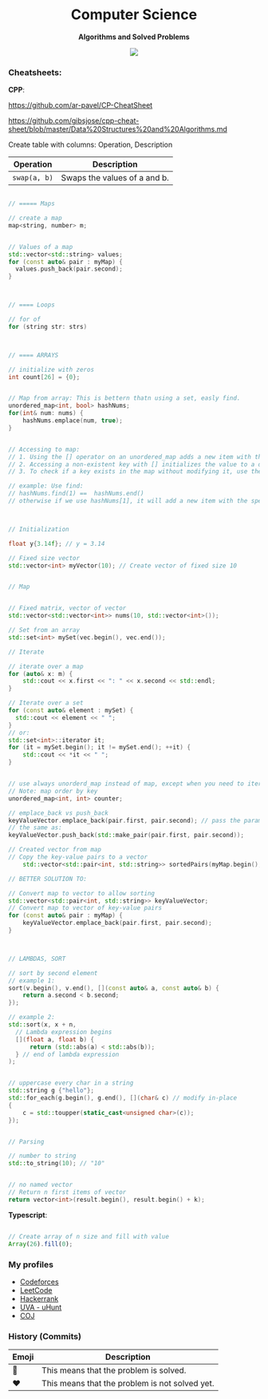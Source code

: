 <h1 align='center'>Computer Science</h1>

<p align="center">
  <strong>Algorithms and Solved Problems</strong><br>
</p>
<p align='center'>
  <img src='http://academic.uprm.edu/computersociety/images/events/competitive-programming.png' />
</p>


### Cheatsheets:

**CPP**:

https://github.com/ar-pavel/CP-CheatSheet

https://github.com/gibsjose/cpp-cheat-sheet/blob/master/Data%20Structures%20and%20Algorithms.md



Create table with columns: Operation, Description

| Operation | Description |
| ------------- | ---------------------------------------------- |
| `swap(a, b)` | Swaps the values of a and b. |



```cpp

// ===== Maps

// create a map
map<string, number> m;


// Values of a map
std::vector<std::string> values;
for (const auto& pair : myMap) {
  values.push_back(pair.second);
}



// ==== Loops

// for of 
for (string str: strs) 



// ==== ARRAYS

// initialize with zeros
int count[26] = {0};


// Map from array: This is bettern thatn using a set, easly find.
unordered_map<int, bool> hashNums;
for(int& num: nums) {
    hashNums.emplace(num, true);
}


// Accessing to map:
// 1. Using the [] operator on an unordered_map adds a new item with the specified key if it doesn't already exist, even when reading.
// 2. Accessing a non-existent key with [] initializes the value to a default-initialized value (e.g., 0 for int) and returns a reference to it.
// 3. To check if a key exists in the map without modifying it, use the count() or find() functions instead of the [] operator.

// example: Use find:
// hashNums.find(1) ==  hashNums.end()
// otherwise if we use hashNums[1], it will add a new item with the specified key if it doesn't already exist



// Initialization

float y{3.14f}; // y = 3.14

// Fixed size vector
std::vector<int> myVector(10); // Create vector of fixed size 10


// Map 


// Fixed matrix, vector of vector
std::vector<std::vector<int>> nums(10, std::vector<int>());

// Set from an array  
std::set<int> mySet(vec.begin(), vec.end());

// Iterate

// iterate over a map
for (auto& x: m) {
    std::cout << x.first << ": " << x.second << std::endl;
}

// Iterate over a set
for (const auto& element : mySet) {
  std::cout << element << " ";
}
// or:
std::set<int>::iterator it;
for (it = mySet.begin(); it != mySet.end(); ++it) {
    std::cout << *it << " ";
}


// use always unorderd_map instead of map, except when you need to iterate over the map in order
// Note: map order by key
unordered_map<int, int> counter;

// emplace_back vs push_back
keyValueVector.emplace_back(pair.first, pair.second); // pass the params to the contructor
// the same as:
keyValueVector.push_back(std::make_pair(pair.first, pair.second));

// Created vector from map
// Copy the key-value pairs to a vector
    std::vector<std::pair<int, std::string>> sortedPairs(myMap.begin(), myMap.end());

// BETTER SOLUTION TO:

// Convert map to vector to allow sorting
std::vector<std::pair<int, std::string>> keyValueVector;
// Convert map to vector of key-value pairs
for (const auto& pair : myMap) {
    keyValueVector.emplace_back(pair.first, pair.second);
}



// LAMBDAS, SORT

// sort by second element
// example 1:
sort(v.begin(), v.end(), [](const auto& a, const auto& b) {
    return a.second < b.second;
});

// example 2:
std::sort(x, x + n,
  // Lambda expression begins
  [](float a, float b) {
      return (std::abs(a) < std::abs(b));
  } // end of lambda expression
);


// uppercase every char in a string
std::string g {"hello"};
std::for_each(g.begin(), g.end(), [](char& c) // modify in-place
{
    c = std::toupper(static_cast<unsigned char>(c));
});


// Parsing

// number to string
std::to_string(10); // "10"


// no named vector
// Return n first items of vector
return vector<int>(result.begin(), result.begin() + k);


```


**Typescript**:

```ts

// Create array of n size and fill with value
Array(26).fill(0);

```

### My profiles

- [Codeforces](https://codeforces.com/profile/dantehemerson)
- [LeetCode](https://leetcode.com/dantehemerson/)
- [Hackerrank](https://www.hackerrank.com/dantehemerson?hr_r=1)
- [UVA - uHunt](https://uhunt.onlinejudge.org/id/840077)
- [COJ](https://coj.uci.cu/user/useraccount.xhtml?username=dantehemerson)

### History (Commits)

| Emoji         | Description                                    |
| ------------- | ---------------------------------------------- |
| :green_heart: | This means that the problem is solved.         |
| :heart:       | This means that the problem is not solved yet. |
